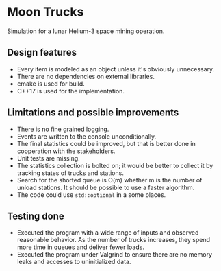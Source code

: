 # Moon Trucks

Simulation for a lunar Helium-3 space mining operation.

## Design features

* Every item is modeled as an object unless it's obviously unnecessary.
* There are no dependencies on external libraries.
* cmake is used for build.
* C++17 is used for the implementation.

## Limitations and possible improvements

* There is no fine grained logging.
* Events are written to the console unconditionally.
* The final statistics could be improved, but that is better done in
cooperation with the stakeholders.
* Unit tests are missing.
* The statistics collection is bolted on; it would be better to collect it
by tracking states of trucks and stations.
* Search for the shorted queue is O(m) whether m is the number of unload
stations. It should be possible to use a faster algorithm.
* The code could use `std::optional` in a some places.

## Testing done

* Executed the program with a wide range of inputs and observed reasonable
behavior. As the number of trucks increases, they spend more time in queues and
deliver fewer loads.
* Executed the program under Valgrind to ensure there are no memory leaks and
accesses to uninitialized data.
